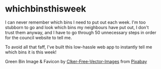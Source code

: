 # whichbinsthisweek

I can never remember which bins I need to put out each week.  I'm too stubborn to go and look which bins my neighbours have put out, I don't trust them anyway, and I have to go through 50 unnecessary steps in order for the council website to tell me.

To avoid all that faff, I've built this low-hassle web app to instantly tell me which bins it is this week!

Green Bin Image & Favicon by <a href="https://pixabay.com/users/clker-free-vector-images-3736/?utm_source=link-attribution&utm_medium=referral&utm_campaign=image&utm_content=310936">Clker-Free-Vector-Images</a> from <a href="https://pixabay.com//?utm_source=link-attribution&utm_medium=referral&utm_campaign=image&utm_content=310936">Pixabay</a>